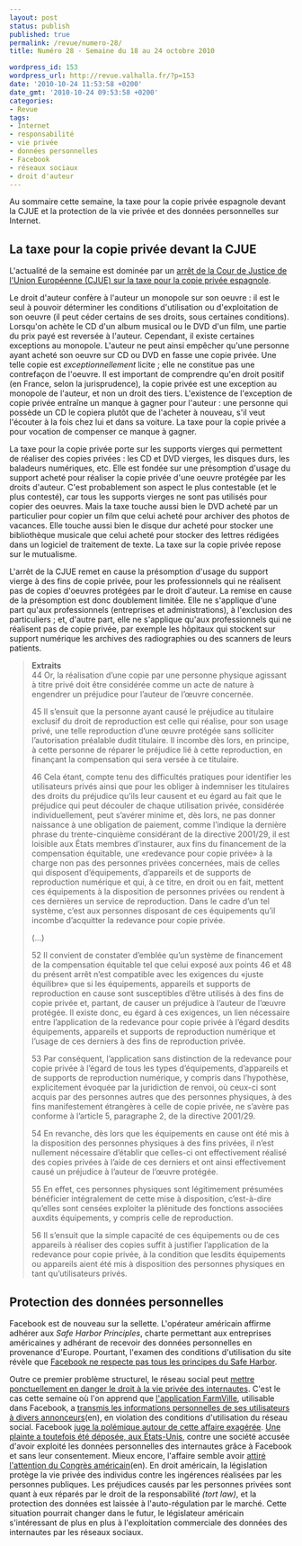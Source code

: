 ```yaml
---
layout: post
status: publish
published: true
permalink: /revue/numero-28/
title: Numéro 28 - Semaine du 18 au 24 octobre 2010

wordpress_id: 153
wordpress_url: http://revue.valhalla.fr/?p=153
date: '2010-10-24 11:53:58 +0200'
date_gmt: '2010-10-24 09:53:58 +0200'
categories:
- Revue
tags:
- Internet
- responsabilité
- vie privée
- données personnelles
- Facebook
- réseaux sociaux
- droit d'auteur
---
```

<p>Au sommaire cette semaine, la taxe pour la copie privée espagnole devant la CJUE et la protection de la vie privée et des données personnelles sur Internet.</p>
<h2>La taxe pour la copie privée devant la CJUE</h2>
<p>L'actualité de la semaine est dominée par un <a href="http://eur-lex.europa.eu/LexUriServ/LexUriServ.do?uri=CELEX:62008J0467:FR:HTML">arrêt de la Cour de Justice de l'Union Européenne (CJUE) sur la taxe pour la copie privée espagnole</a>.</p>
<p>Le droit d'auteur confère à l'auteur un monopole sur son oeuvre : il est le seul à pouvoir déterminer les conditions d'utilisation ou d'exploitation de son oeuvre (il peut céder certains de ses droits, sous certaines conditions). Lorsqu'on achète le CD d'un album musical ou le DVD d'un film, une partie du prix payé est reversée à l'auteur.  Cependant, il existe certaines exceptions au monopole. L'auteur ne peut ainsi empêcher qu'une personne ayant acheté son oeuvre sur CD ou DVD en fasse une copie privée. Une telle copie est <i>exceptionnellement</i> licite ; elle ne constitue pas une contrefaçon de l'oeuvre. Il est important de comprendre qu'en droit positif (en France, selon la jurisprudence), la copie privée est une exception au monopole de l'auteur, et non un droit des tiers. L'existence de l'exception de copie privée entraîne un manque à gagner pour l'auteur : une personne qui possède un CD le copiera plutôt que de l'acheter à nouveau, s'il veut l'écouter à la fois chez lui et dans sa voiture. La taxe pour la copie privée a pour vocation de compenser ce manque à gagner.</p>
<p>La taxe pour la copie privée porte sur les supports vierges qui permettent de réaliser des copies privées : les CD et DVD vierges, les disques durs, les baladeurs numériques, etc. Elle est fondée sur une présomption d'usage du support acheté pour réaliser la copie privée d'une oeuvre protégée par les droits d'auteur. C'est probablement son aspect le plus contestable (et le plus contesté), car tous les supports vierges ne sont pas utilisés pour copier des oeuvres. Mais la taxe touche aussi bien le DVD acheté par un particulier pour copier un film que celui acheté pour archiver des photos de vacances. Elle touche aussi bien le disque dur acheté pour stocker une bibliothèque musicale que celui acheté pour stocker des lettres rédigées dans un logiciel de traitement de texte. La taxe sur la copie privée repose sur le mutualisme.</p>
<p>L'arrêt de la CJUE remet en cause la présomption d'usage du support vierge à des fins de copie privée, pour les professionnels qui ne réalisent pas de copies d'oeuvres protégées par le droit d'auteur. La remise en cause de la présomption est donc doublement limitée. Elle ne s'applique d'une part qu'aux professionnels (entreprises et administrations), à l'exclusion des particuliers ; et, d'autre part, elle ne s'applique qu'aux professionnels qui ne réalisent pas de copie privée, par exemple les hôpitaux qui stockent sur support numérique les archives des radiographies ou des scanners de leurs patients.</p>
<blockquote><p>
<b>Extraits</b><br />
44      Or, la réalisation d’une copie par une personne physique agissant à titre privé doit être considérée comme un acte de nature à engendrer un préjudice pour l’auteur de l’œuvre concernée.</p>
<p>45      Il s’ensuit que la personne ayant causé le préjudice au titulaire exclusif du droit de reproduction est celle qui réalise, pour son usage privé, une telle reproduction d’une œuvre protégée sans solliciter l’autorisation préalable dudit titulaire. Il incombe dès lors, en principe, à cette personne de réparer le préjudice lié à cette reproduction, en finançant la compensation qui sera versée à ce titulaire.</p>
<p>46      Cela étant, compte tenu des difficultés pratiques pour identifier les utilisateurs privés ainsi que pour les obliger à indemniser les titulaires des droits du préjudice qu’ils leur causent et eu égard au fait que le préjudice qui peut découler de chaque utilisation privée, considérée individuellement, peut s’avérer minime et, dès lors, ne pas donner naissance à une obligation de paiement, comme l’indique la dernière phrase du trente-cinquième considérant de la directive 2001/29, il est loisible aux États membres d’instaurer, aux fins du financement de la compensation équitable, une «redevance pour copie privée» à la charge non pas des personnes privées concernées, mais de celles qui disposent d’équipements, d’appareils et de supports de reproduction numérique et qui, à ce titre, en droit ou en fait, mettent ces équipements à la disposition de personnes privées ou rendent à ces dernières un service de reproduction. Dans le cadre d’un tel système, c’est aux personnes disposant de ces équipements qu’il incombe d’acquitter la redevance pour copie privée.</p>
<p>(...)</p>
<p>52      Il convient de constater d’emblée qu’un système de financement de la compensation équitable tel que celui exposé aux points 46 et 48 du présent arrêt n’est compatible avec les exigences du «juste équilibre» que si les équipements, appareils et supports de reproduction en cause sont susceptibles d’être utilisés à des fins de copie privée et, partant, de causer un préjudice à l’auteur de l’œuvre protégée. Il existe donc, eu égard à ces exigences, un lien nécessaire entre l’application de la redevance pour copie privée à l’égard desdits équipements, appareils et supports de reproduction numérique et l’usage de ces derniers à des fins de reproduction privée.</p>
<p>53      Par conséquent, l’application sans distinction de la redevance pour copie privée à l’égard de tous les types d’équipements, d’appareils et de supports de reproduction numérique, y compris dans l’hypothèse, explicitement évoquée par la juridiction de renvoi, où ceux-ci sont acquis par des personnes autres que des personnes physiques, à des fins manifestement étrangères à celle de copie privée, ne s’avère pas conforme à l’article 5, paragraphe 2, de la directive 2001/29.</p>
<p>54      En revanche, dès lors que les équipements en cause ont été mis à la disposition des personnes physiques à des fins privées, il n’est nullement nécessaire d’établir que celles-ci ont effectivement réalisé des copies privées à l’aide de ces derniers et ont ainsi effectivement causé un préjudice à l’auteur de l’œuvre protégée.</p>
<p>55      En effet, ces personnes physiques sont légitimement présumées bénéficier intégralement de cette mise à disposition, c’est-à-dire qu’elles sont censées exploiter la plénitude des fonctions associées auxdits équipements, y compris celle de reproduction.</p>
<p>56      Il s’ensuit que la simple capacité de ces équipements ou de ces appareils à réaliser des copies suffit à justifier l’application de la redevance pour copie privée, à la condition que lesdits équipements ou appareils aient été mis à disposition des personnes physiques en tant qu’utilisateurs privés.
</p></blockquote>
<h2>Protection des données personnelles</h2>
<p>Facebook est de nouveau sur la sellette. L'opérateur américain affirme adhérer aux <i>Safe Harbor Principles</i>, charte permettant aux entreprises américaines y adhérant de recevoir des données personnelles en provenance d'Europe. Pourtant, l'examen des conditions d'utilisation du site révèle que <a href="http://www.village-justice.com/articles/Facebook-respect-harbor-framork,8658.html">Facebook ne respecte pas tous les principes du Safe Harbor</a>.</p>
<p>Outre ce premier problème structurel, le réseau social peut <a href="http://www.numerama.com/magazine/17086-des-applications-facebook-envoient-des-donnees-privees-aux-annonceurs.html">mettre ponctuellement en danger le droit à la vie privée des internautes</a>. C'est le cas cette semaine où l'on apprend que <a href="http://www.lemonde.fr/technologies/article/2010/10/18/des-applications-facebook-violent-la-confidentialite-des-utilisateurs_1427666_651865.html">l'application FarmVille</a>, utilisable dans Facebook, a <a href="http://online.wsj.com/article/SB10001424052702304772804575558484075236968.html">transmis les informations personnelles de ses utilisateurs à divers annonceurs</a><span class="lang">(en)</span>, en violation des conditions d'utilisation du réseau social. Facebook <a href="http://www.numerama.com/magazine/17094-facebook-juge-la-polemique-sur-les-fuites-de-donnees-privees-exageree.html">juge la polémique autour de cette affaire exagérée</a>. <a href="http://www.numerama.com/magazine/17114-facebook-le-createur-de-farmville-poursuivi-apres-la-fuite-de-donnees-privees.html">Une plainte a toutefois été déposée, aux États-Unis</a>, contre une société accusée d'avoir exploité les données personnelles des internautes grâce à Facebook et sans leur consentement. Mieux encore, l'affaire semble avoir <a href="http://arstechnica.com/tech-policy/news/2010/10/facebook-app-breach-gets-the-attention-of-congress.ars">attiré l'attention du Congrès américain</a><span class="lang">(en)</span>. En droit américain, la législation protège la vie privée des individus contre les ingérences réalisées par les personnes publiques. Les préjudices causés par les personnes privées sont quant à eux réparés par le droit de la responsabilité <i>(tort law)</i>, et la protection des données est laissée à l'auto-régulation par le marché. Cette situation pourrait changer dans le futur, le législateur américain s'intéressant de plus en plus à l'exploitation commerciale des données des internautes par les réseaux sociaux.</p>
